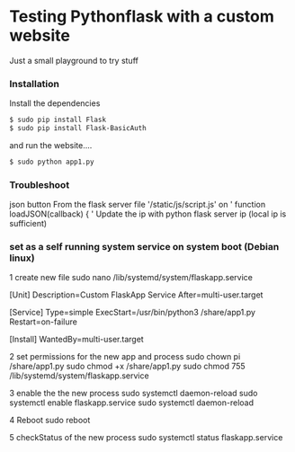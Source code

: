 # Testing Pythonflask with a custom website

Just a small playground to try stuff

### Installation

Install the dependencies

```sh
$ sudo pip install Flask
$ sudo pip install Flask-BasicAuth
```

and run the website....

```sh
$ sudo python app1.py
```

### Troubleshoot 
json button
From the flask server file '/static/js/script.js' on ' function loadJSON(callback) { '
Update the ip with python flask server ip (local ip is sufficient)

###  set as a self running system service on system boot (Debian linux)
1 create new file
sudo nano /lib/systemd/system/flaskapp.service

[Unit]
Description=Custom FlaskApp Service
After=multi-user.target

[Service]
Type=simple
ExecStart=/usr/bin/python3 /share/app1.py
Restart=on-failure

[Install]
WantedBy=multi-user.target


2 set permissions for the new app and process
sudo chown pi /share/app1.py
sudo chmod +x /share/app1.py
sudo chmod 755 /lib/systemd/system/flaskapp.service


3 enable the the new process
sudo systemctl daemon-reload
sudo systemctl enable flaskapp.service
sudo systemctl daemon-reload


4 Reboot
sudo reboot

5 checkStatus of the new process
sudo systemctl status flaskapp.service


